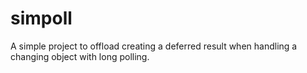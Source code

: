 # simpoll
A simple project to offload creating a deferred result when handling a changing object with long polling.
